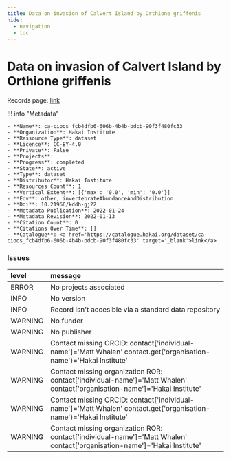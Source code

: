 ```yaml
---
title: Data on invasion of Calvert Island by Orthione griffenis
hide:
  - navigation
  - toc
---
```


# Data on invasion of Calvert Island by Orthione griffenis

Records page: <a href='https://catalogue.hakai.org/dataset/ca-cioos_fcb4dfb6-606b-4b4b-bdcb-90f3f480fc33' target='_blank'>link</a>

<div id='map'></div>

!!! info "Metadata"
    
    - **Name**: ca-cioos_fcb4dfb6-606b-4b4b-bdcb-90f3f480fc33 
    - **Organization**: Hakai Institute 
    - **Ressource Type**: dataset 
    - **Licence**: CC-BY-4.0 
    - **Private**: False 
    - **Projects**:  
    - **Progress**: completed 
    - **State**: active 
    - **Type**: dataset 
    - **Distributor**: Hakai Institute 
    - **Resources Count**: 1 
    - **Vertical Extent**: [{'max': '0.0', 'min': '0.0'}] 
    - **Eov**: other, invertebrateAbundanceAndDistribution 
    - **Doi**: 10.21966/kddh-gj22 
    - **Metadata Publication**: 2022-01-24 
    - **Metadata Revision**: 2022-01-13 
    - **Citation Count**: 0 
    - **Citations Over Time**: [] 
    - **Catalogue**: <a href='https://catalogue.hakai.org/dataset/ca-cioos_fcb4dfb6-606b-4b4b-bdcb-90f3f480fc33' target='_blank'>link</a> 

### Issues

| level   | message                                                                                                                    |
|:--------|:---------------------------------------------------------------------------------------------------------------------------|
| ERROR   | No projects associated                                                                                                     |
| INFO    | No version                                                                                                                 |
| INFO    | Record isn't accesible via a standard data repository                                                                      |
| WARNING | No funder                                                                                                                  |
| WARNING | No publisher                                                                                                               |
| WARNING | Contact missing ORCID: contact['individual-name']='Matt Whalen' contact.get('organisation-name')='Hakai Institute'         |
| WARNING | Contact missing organization ROR:  contact['individual-name']='Matt Whalen' contact['organisation-name']='Hakai Institute' |
| WARNING | Contact missing ORCID: contact['individual-name']='Matt Whalen' contact.get('organisation-name')='Hakai Institute'         |
| WARNING | Contact missing organization ROR:  contact['individual-name']='Matt Whalen' contact['organisation-name']='Hakai Institute' |

<script>
   document.addEventListener("DOMContentLoaded", function() {
    var map = L.map('map').setView([51.505, -125.09], 5);
    L.tileLayer('https://tile.openstreetmap.org/{z}/{x}/{y}.png', {
        maxZoom: 19,
        attribution: '&copy; <a href="http://www.openstreetmap.org/copyright">OpenStreetMap</a>'
    }).addTo(map);
    var geojsonFeature = {
        "type": "Feature",
        "properties": {
            "name" : "Data on invasion of Calvert Island by Orthione griffenis"
        },
        "geometry": {'type': 'Polygon', 'coordinates': [[[-128.17334953, 51.61670267], [-127.92753044, 51.61670267], [-127.92753044, 51.73677458], [-128.17334953, 51.73677458], [-128.17334953, 51.61670267]]]}
    }
    L.geoJSON(geojsonFeature).addTo(map);
   })
</script>